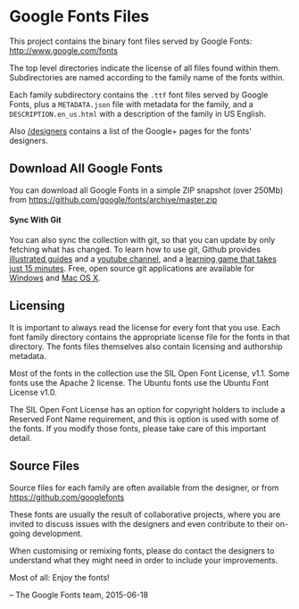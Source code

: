 # Google Fonts Files

This project contains the binary font files served by Google Fonts: http://www.google.com/fonts

The top level directories indicate the license of all files found within them.
Subdirectories are named according to the family name of the fonts within. 

Each family subdirectory contains the  `.ttf` font files served by Google Fonts, plus a `METADATA.json` file with metadata for the family, and a `DESCRIPTION.en_us.html` with a description of the family in US English.

Also [/designers](designers) contains a list of the Google+ pages for the fonts' designers.

## Download All Google Fonts

You can download all Google Fonts in a simple ZIP snapshot (over 250Mb) from <https://github.com/google/fonts/archive/master.zip>

#### Sync With Git

You can also sync the collection with git, so that you can update by only fetching what has changed.
To learn how to use git, Github provides [illustrated guides](https://guides.github.com) and a [youtube channel](https://www.youtube.com/user/GitHubGuides), and a [learning game that takes just 15 minutes](https://try.github.io). 
Free, open source git applications are available for [Windows](https://msysgit.github.io) and [Mac OS X](http://gitx.laullon.com).

## Licensing

It is important to always read the license for every font that you use.
Each font family directory contains the appropriate license file for the fonts in that directory. 
The fonts files themselves also contain licensing and authorship metadata.

Most of the fonts in the collection use the SIL Open Font License, v1.1.
Some fonts use the Apache 2 license. 
The Ubuntu fonts use the Ubuntu Font License v1.0. 

The SIL Open Font License has an option for copyright holders to include a Reserved Font Name requirement, and this is option is used with some of the fonts. 
If you modify those fonts, please take care of this important detail.

## Source Files

Source files for each family are often available from the designer, or from https://github.com/googlefonts 

These fonts are usually the result of collaborative projects, where you are invited to discuss issues with the designers and even contribute to their on-going development.

When customising or remixing fonts, please do contact the designers to understand what they might need in order to include your improvements.

Most of all: Enjoy the fonts!

– The Google Fonts team, 2015-06-18
